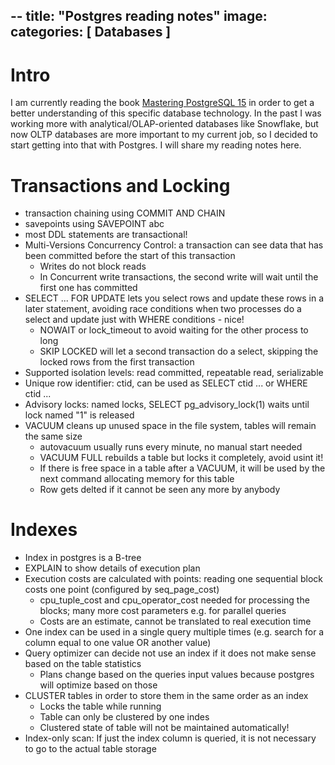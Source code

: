 --
title: "Postgres reading notes"
image:
categories: [ Databases ]
---

# Intro

I am currently reading the book [Mastering PostgreSQL 15](https://www.amazon.de/Mastering-PostgreSQL-techniques-fault-tolerant-applications/dp/1803248343/ref=sr_1_1?__mk_de_DE=%C3%85M%C3%85%C5%BD%C3%95%C3%91&crid=1Y8H2UUXJYZOY&keywords=mastering+postgres+15&qid=1694781954&sprefix=mastering+postgresql+15%2Caps%2C88&sr=8-1) in order to get a better understanding of this specific database technology. In the past I was working more with analytical/OLAP-oriented databases like Snowflake, but now OLTP databases are more important to my current job, so I decided to start getting into that with Postgres. I will share my reading notes here.

# Transactions and Locking

- transaction chaining using COMMIT AND CHAIN
- savepoints using SAVEPOINT abc
- most DDL statements are transactional!
- Multi-Versions Concurrency Control: a transaction can see data that has been committed before the start of this transaction
    - Writes do not block reads
    - In Concurrent write transactions, the second write will wait until the first one has committed
- SELECT ... FOR UPDATE lets you select rows and update these rows in a later statement, avoiding race conditions when two processes do a select and update just with WHERE conditions - nice!
    - NOWAIT or lock_timeout to avoid waiting for the other process to long
    - SKIP LOCKED will let a second transaction do a select, skipping the locked rows from the first transaction
- Supported isolation levels: read committed, repeatable read, serializable
- Unique row identifier: ctid, can be used as SELECT ctid ... or WHERE ctid ...
- Advisory locks: named locks, SELECT pg_advisory_lock(1) waits until lock named "1" is released
- VACUUM cleans up unused space in the file system, tables will remain the same size
    - autovacuum usually runs every minute, no manual start needed
    - VACUUM FULL rebuilds a table but locks it completely, avoid usint it!
    - If there is free space in a table after a VACUUM, it will be used by the next command allocating memory for this table
    - Row gets delted if it cannot be seen any more by anybody

# Indexes

- Index in postgres is a B-tree
- EXPLAIN to show details of execution plan
- Execution costs are calculated with points: reading one sequential block costs one point (configured by seq_page_cost)
    - cpu_tuple_cost and cpu_operator_cost needed for processing the blocks; many more cost parameters e.g. for parallel queries
    - Costs are an estimate, cannot be translated to real execution time
- One index can be used in a single query multiple times (e.g. search for a column equal to one value OR another value)
- Query optimizer can decide not use an index if it does not make sense based on the table statistics
    - Plans change based on the queries input values because postgres will optimize based on those
- CLUSTER tables in order to store them in the same order as an index
    - Locks the table while running
    - Table can only be clustered by one indes
    - Clustered state of table will not be maintained automatically!
- Index-only scan: If just the index column is queried, it is not necessary to go to the actual table storage
